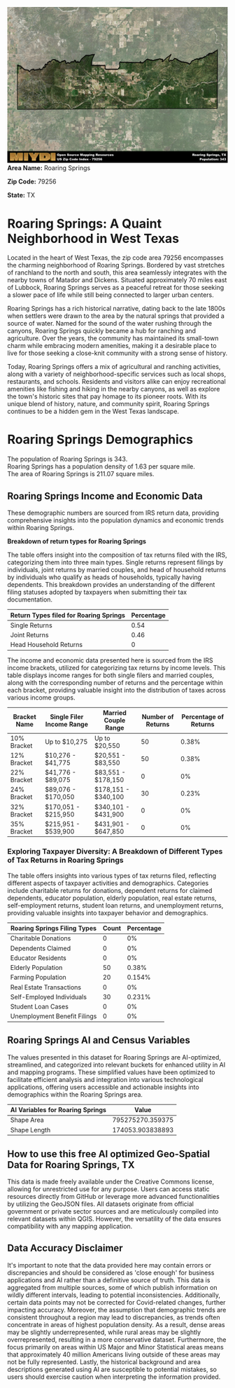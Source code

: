 ![Image Alt Text](../_images/79256.png)
**Area Name:** Roaring Springs

**Zip Code:** 79256

**State:** TX


# Roaring Springs: A Quaint Neighborhood in West Texas  

Located in the heart of West Texas, the zip code area 79256 encompasses the charming neighborhood of Roaring Springs. Bordered by vast stretches of ranchland to the north and south, this area seamlessly integrates with the nearby towns of Matador and Dickens. Situated approximately 70 miles east of Lubbock, Roaring Springs serves as a peaceful retreat for those seeking a slower pace of life while still being connected to larger urban centers.

Roaring Springs has a rich historical narrative, dating back to the late 1800s when settlers were drawn to the area by the natural springs that provided a source of water. Named for the sound of the water rushing through the canyons, Roaring Springs quickly became a hub for ranching and agriculture. Over the years, the community has maintained its small-town charm while embracing modern amenities, making it a desirable place to live for those seeking a close-knit community with a strong sense of history.

Today, Roaring Springs offers a mix of agricultural and ranching activities, along with a variety of neighborhood-specific services such as local shops, restaurants, and schools. Residents and visitors alike can enjoy recreational amenities like fishing and hiking in the nearby canyons, as well as explore the town's historic sites that pay homage to its pioneer roots. With its unique blend of history, nature, and community spirit, Roaring Springs continues to be a hidden gem in the West Texas landscape.

# Roaring Springs Demographics

The population of Roaring Springs is 343.  
Roaring Springs has a population density of 1.63 per square mile.  
The area of Roaring Springs is 211.07 square miles.  

## Roaring Springs Income and Economic Data

These demographic numbers are sourced from IRS return data, providing comprehensive insights into the population dynamics and economic trends within Roaring Springs.

**Breakdown of return types for Roaring Springs**

The table offers insight into the composition of tax returns filed with the IRS, categorizing them into three main types. Single returns represent filings by individuals, joint returns by married couples, and head of household returns by individuals who qualify as heads of households, typically having dependents. This breakdown provides an understanding of the different filing statuses adopted by taxpayers when submitting their tax documentation.

| Return Types filed for Roaring Springs                              | Percentage          |
|----------------------------------------------------------|---------------------|
| Single Returns                                            | 0.54 |
| Joint Returns                                             | 0.46 |
| Head Household Returns                                    | 0 |

The income and economic data presented here is sourced from the IRS income brackets, utilized for categorizing tax returns by income levels. This table displays income ranges for both single filers and married couples, along with the corresponding number of returns and the percentage within each bracket, providing valuable insight into the distribution of taxes across various income groups.

| Bracket Name       | Single Filer Income Range | Married Couple Range | Number of Returns | Percentage of Returns |
|--------------------|----------------------------|----------------------|-------------------|-----------------------|
| 10% Bracket        | Up to $10,275              | Up to $20,550        | 50 | 0.38% |
| 12% Bracket        | $10,276 - $41,775          | $20,551 - $83,550    | 50 | 0.38% |
| 22% Bracket        | $41,776 - $89,075          | $83,551 - $178,150   | 0 | 0% |
| 24% Bracket        | $89,076 - $170,050         | $178,151 - $340,100  | 30 | 0.23% |
| 32% Bracket        | $170,051 - $215,950        | $340,101 - $431,900  | 0 | 0% |
| 35% Bracket        | $215,951 - $539,900        | $431,901 - $647,850  | 0 | 0% |

### Exploring Taxpayer Diversity: A Breakdown of Different Types of Tax Returns in Roaring Springs

The table offers insights into various types of tax returns filed, reflecting different aspects of taxpayer activities and demographics. Categories include charitable returns for donations, dependent returns for claimed dependents, educator population, elderly population, real estate returns, self-employment returns, student loan returns, and unemployment returns, providing valuable insights into taxpayer behavior and demographics.

| Roaring Springs Filing Types                    | Count | Percentage |
|--------------------------------------|-------|------------|
| Charitable Donations                 | 0 | 0% |
| Dependents Claimed                   | 0 | 0% |
| Educator Residents                   | 0 | 0% |
| Elderly Population                   | 50 | 0.38% |
| Farming Population                   | 20 | 0.154% |
| Real Estate Transactions             | 0 | 0% |
| Self-Employed Individuals            | 30 | 0.231% |
| Student Loan Cases                   | 0 | 0% |
| Unemployment Benefit Filings         | 0 | 0% |

## Roaring Springs AI and Census Variables

The values presented in this dataset for Roaring Springs are AI-optimized, streamlined, and categorized into relevant buckets for enhanced utility in AI and mapping programs. These simplified values have been optimized to facilitate efficient analysis and integration into various technological applications, offering users accessible and actionable insights into demographics within the Roaring Springs area.

| AI Variables for Roaring Springs | Value |
|-------------|-------|
| Shape Area | 795275270.359375 |
| Shape Length | 174053.903838893 |

## How to use this free AI optimized Geo-Spatial Data for Roaring Springs, TX

This data is made freely available under the Creative Commons license, allowing for unrestricted use for any purpose. Users can access static resources directly from GitHub or leverage more advanced functionalities by utilizing the GeoJSON files. All datasets originate from official government or private sector sources and are meticulously compiled into relevant datasets within QGIS. However, the versatility of the data ensures compatibility with any mapping application.

## Data Accuracy Disclaimer
It's important to note that the data provided here may contain errors or discrepancies and should be considered as 'close enough' for business applications and AI rather than a definitive source of truth. This data is aggregated from multiple sources, some of which publish information on wildly different intervals, leading to potential inconsistencies. Additionally, certain data points may not be corrected for Covid-related changes, further impacting accuracy. Moreover, the assumption that demographic trends are consistent throughout a region may lead to discrepancies, as trends often concentrate in areas of highest population density. As a result, dense areas may be slightly underrepresented, while rural areas may be slightly overrepresented, resulting in a more conservative dataset. Furthermore, the focus primarily on areas within US Major and Minor Statistical areas means that approximately 40 million Americans living outside of these areas may not be fully represented. Lastly, the historical background and area descriptions generated using AI are susceptible to potential mistakes, so users should exercise caution when interpreting the information provided.
